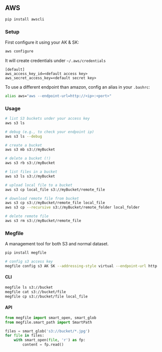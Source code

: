 ## AWS

```bash
pip install awscli
```



### Setup

First configure it using your AK & SK:

```bash
aws configure
```

It will create credentials under `~/.aws/credentials`

```config
[default]
aws_access_key_id=<default access key>
aws_secret_access_key=<default secret key>
```

To use a different endpoint than amazon, config an alias in your `.bashrc`:

```bash
alias aws="aws --endpoint-url=http://<ip>:<port>"
```



### Usage

```bash
# list S3 buckets under your access key
aws s3 ls

# debug (e.g., to check your endpoint ip)
aws s3 ls --debug

# create a bucket
aws s3 mb s3://myBucket

# delete a bucket (!)
aws s3 rb s3://myBucket

# list files in a bucket
aws s3 ls s3://myBucket

# upload local file to a bucket
aws s3 cp local_file s3://myBucket/remote_file

# download remote file from bucket
aws s3 cp s3://myBucket/remote_file local_file
aws s3 cp --recursive s3://myBucket/remote_folder local_folder

# delete remote file
aws s3 rm s3://myBucket/remote_file
```



### Megfile

A management tool for both S3 and normal dataset.

```bash
pip install megfile

# config s3 access key
megfile config s3 AK SK --addressing-style virtual --endpoint-url http://<ip>:<port>
```

#### CLI

```bash
megfile ls s3://bucket
megfile cat s3://bucket/file
megfile cp s3://bucket/file local_file
```

#### API

```python
from megfile import smart_open, smart_glob
from megfile.smart_path import SmartPath

files = smart_glob('s3://bucket/*.jpg')
for file in files:
    with smart_open(file, 'r') as fp:
		content = fp.read()
```


